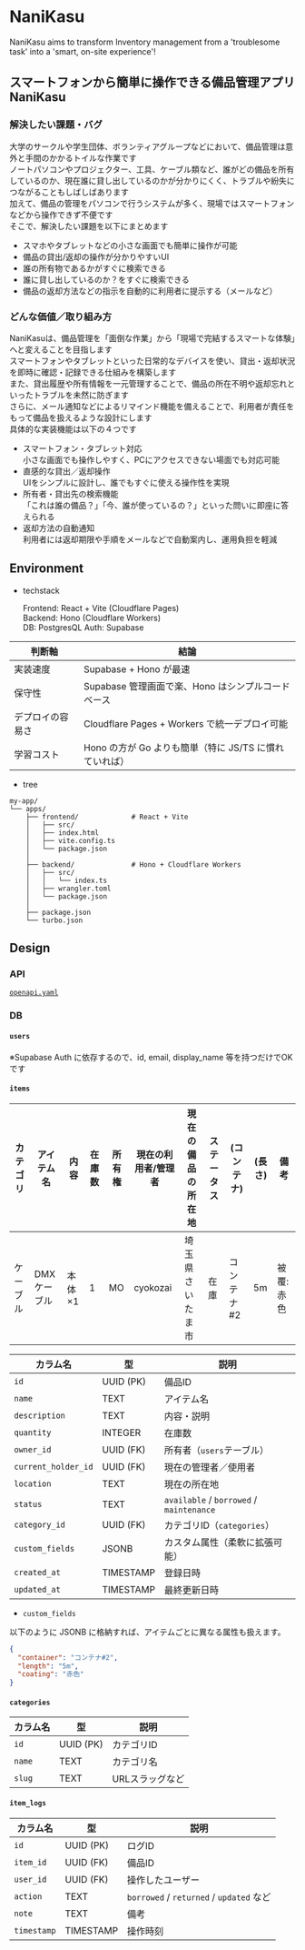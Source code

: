 # NaniKasu

NaniKasu aims to transform Inventory management from a 'troublesome task' into a 'smart, on-site experience'!

## スマートフォンから簡単に操作できる備品管理アプリ NaniKasu

### 解決したい課題・バグ  

大学のサークルや学生団体、ボランティアグループなどにおいて、備品管理は意外と手間のかかるトイルな作業です  
ノートパソコンやプロジェクター、工具、ケーブル類など、誰がどの備品を所有しているのか、現在誰に貸し出しているのかが分かりにくく、トラブルや紛失につながることもしばしばあります  
加えて、備品の管理をパソコンで行うシステムが多く、現場ではスマートフォンなどから操作できず不便です  
そこで、解決したい課題を以下にまとめます  

- スマホやタブレットなどの小さな画面でも簡単に操作が可能
- 備品の貸出/返却の操作が分かりやすいUI
- 誰の所有物であるかがすぐに検索できる
- 誰に貸し出しているのか？をすぐに検索できる
- 備品の返却方法などの指示を自動的に利用者に提示する（メールなど）

### どんな価値／取り組み方  

NaniKasuは、備品管理を「面倒な作業」から「現場で完結するスマートな体験」へと変えることを目指します  
スマートフォンやタブレットといった日常的なデバイスを使い、貸出・返却状況を即時に確認・記録できる仕組みを構築します  
また、貸出履歴や所有情報を一元管理することで、備品の所在不明や返却忘れといったトラブルを未然に防ぎます  
さらに、メール通知などによるリマインド機能を備えることで、利用者が責任をもって備品を扱えるような設計にします  
具体的な実装機能は以下の４つです  

- スマートフォン・タブレット対応  
  小さな画面でも操作しやすく、PCにアクセスできない場面でも対応可能
- 直感的な貸出／返却操作  
  UIをシンプルに設計し、誰でもすぐに使える操作性を実現
- 所有者・貸出先の検索機能  
  「これは誰の備品？」「今、誰が使っているの？」といった問いに即座に答えられる
- 返却方法の自動通知  
  利用者には返却期限や手順をメールなどで自動案内し、運用負担を軽減

## Environment

- techstack

    Frontend: React + Vite (Cloudflare Pages)  
    Backend: Hono (Cloudflare Workers)  
    DB: PostgresQL
    Auth: Supabase  

| 判断軸      | 結論                                   |
| -------- | ------------------------------------ |
| 実装速度     | Supabase + Hono が最速                  |
| 保守性      | Supabase 管理画面で楽、Hono はシンプルコードベース     |
| デプロイの容易さ | Cloudflare Pages + Workers で統一デプロイ可能 |
| 学習コスト    | Hono の方が Go よりも簡単（特に JS/TS に慣れていれば）  |

- tree

```planetext
my-app/
└── apps/
    ├── frontend/             # React + Vite
    │   ├── src/
    │   ├── index.html
    │   ├── vite.config.ts
    │   └── package.json
    │
    ├── backend/              # Hono + Cloudflare Workers
    │   ├── src/
    │   │   └── index.ts
    │   ├── wrangler.toml
    │   └── package.json
    │
    ├── package.json
    └── turbo.json
```

## Design

### API

[`openapi.yaml`](apps/openapi.yaml)

### DB

#### `users`

※Supabase Auth に依存するので、id, email, display_name 等を持つだけでOKです

#### `items`

| カテゴリ | アイテム名  | 内容   | 在庫数 | 所有権 | 現在の利用者/管理者 | 現在の備品の所在地 | ステータス | (コンテナ) | (長さ) | 備考       |
| -------- | ----------- | ------ | ------ | ------ | ------------------- | ------------------ | ---------- | ---------- | ------ | ---------- |
| ケーブル | DMXケーブル | 本体×1 | 1      | MO     | cyokozai            | 埼玉県さいたま市   | 在庫       | コンテナ#2 | 5m     | 被覆: 赤色 |

| カラム名                | 型         | 説明                                       |
| ------------------- | --------- | ---------------------------------------- |
| `id`                | UUID (PK) | 備品ID                                     |
| `name`              | TEXT      | アイテム名                                    |
| `description`       | TEXT      | 内容・説明                                    |
| `quantity`          | INTEGER   | 在庫数                                      |
| `owner_id`          | UUID (FK) | 所有者（`users`テーブル）                         |
| `current_holder_id` | UUID (FK) | 現在の管理者／使用者                               |
| `location`          | TEXT      | 現在の所在地                                   |
| `status`            | TEXT      | `available` / `borrowed` / `maintenance` |
| `category_id`       | UUID (FK) | カテゴリID（`categories`）                     |
| `custom_fields`     | JSONB     | カスタム属性（柔軟に拡張可能）                          |
| `created_at`        | TIMESTAMP | 登録日時                                     |
| `updated_at`        | TIMESTAMP | 最終更新日時                                   |

- `custom_fields`

以下のように JSONB に格納すれば、アイテムごとに異なる属性も扱えます。

```json
{
  "container": "コンテナ#2",
  "length": "5m",
  "coating": "赤色"
}
```

#### `categories`

| カラム名   | 型         | 説明        |
| ------ | --------- | --------- |
| `id`   | UUID (PK) | カテゴリID    |
| `name` | TEXT      | カテゴリ名     |
| `slug` | TEXT      | URLスラッグなど |

#### `item_logs`

| カラム名        | 型         | 説明                                     |
| ----------- | --------- | -------------------------------------- |
| `id`        | UUID (PK) | ログID                                   |
| `item_id`   | UUID (FK) | 備品ID                                   |
| `user_id`   | UUID (FK) | 操作したユーザー                               |
| `action`    | TEXT      | `borrowed` / `returned` / `updated` など |
| `note`      | TEXT      | 備考                                     |
| `timestamp` | TIMESTAMP | 操作時刻                                   |
